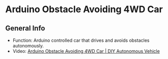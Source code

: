 # Arduino Obstacle Avoiding 4WD Car
## General Info
* Function: Arduino controlled car that drives and avoids obstacles autonomously.
* Video: [Arduino Obstacle Avoiding 4WD Car | DIY Autonomous Vehicle](https://www.youtube.com/watch?v=tX1v38RqkW4)
